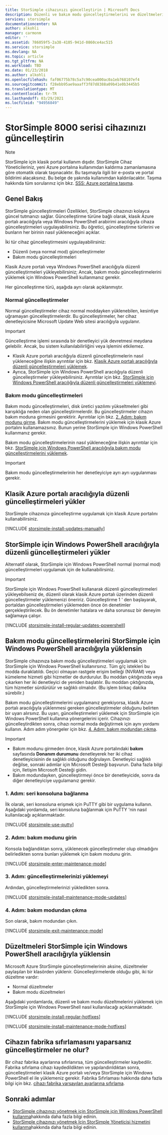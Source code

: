 ```yaml
---
title: StorSimple cihazınızı güncelleştirin | Microsoft Docs
description: Düzenli ve bakım modu güncelleştirmelerini ve düzeltmeleri yüklemek için StorSimple Güncelleştirme özelliğinin nasıl kullanılacağını açıklar.
services: storsimple
documentationcenter: NA
author: alkohli
manager: carmonm
editor: ''
ms.assetid: 786059f5-2a38-4105-941d-0860ce4ac515
ms.service: storsimple
ms.devlang: NA
ms.topic: article
ms.tgt_pltfrm: NA
ms.workload: TBD
ms.date: 01/23/2018
ms.author: alkohli
ms.openlocfilehash: faf06775b78c5a7c90cea000ac0a1eb768107ef4
ms.sourcegitcommit: f28ebb95ae9aaaff3f87d8388a09b41e0b3445b5
ms.translationtype: MT
ms.contentlocale: tr-TR
ms.lasthandoff: 03/29/2021
ms.locfileid: "94956849"
---
```

# <a name="update-your-storsimple-8000-series-device"></a>StorSimple 8000 serisi cihazınızı güncelleştirin
> [!NOTE]
> StorSimple için klasik portal kullanım dışıdır. StorSimple Cihaz Yöneticileriniz, yeni Azure portalına kullanımdan kaldırma zamanlamasına göre otomatik olarak taşınacaktır. Bu taşımayla ilgili bir e-posta ve portal bildirimi alacaksınız. Bu belge de yakında kullanımdan kaldırılacaktır. Taşıma hakkında tüm sorularınız için bkz. [SSS: Azure portalına taşıma](./index.yml).

## <a name="overview"></a>Genel Bakış
StorSimple güncelleştirmeleri Özellikleri, StorSimple cihazınızı kolayca güncel tutmanızı sağlar. Güncelleştirme türüne bağlı olarak, klasik Azure portalı aracılığıyla veya Windows PowerShell arabirimi aracılığıyla cihaza güncelleştirmeleri uygulayabilirsiniz. Bu öğretici, güncelleştirme türlerini ve bunların her birinin nasıl yükleneceğini açıklar.

İki tür cihaz güncelleştirmesini uygulayabilirsiniz: 

* Düzenli (veya normal mod) güncelleştirmeler
* Bakım modu güncelleştirmeleri

Klasik Azure portalı veya Windows PowerShell aracılığıyla düzenli güncelleştirmeleri yükleyebilirsiniz; Ancak, bakım modu güncelleştirmelerini yüklemek için Windows PowerShell kullanmanız gerekir. 

Her güncelleştirme türü, aşağıda ayrı olarak açıklanmıştır.

### <a name="regular-updates"></a>Normal güncelleştirmeler
Normal güncelleştirmeler cihaz normal moddayken yüklenebilen, kesintiye uğramayan güncelleştirmelerdir. Bu güncelleştirmeler, her cihaz denetleyicisine Microsoft Update Web sitesi aracılığıyla uygulanır. 

> [!IMPORTANT]
> Güncelleştirme işlemi sırasında bir denetleyici yük devretmesi meydana gelebilir. Ancak, bu sistem kullanılabilirliğini veya işlemini etkilemez.
> 
> 

* Klasik Azure portalı aracılığıyla düzenli güncelleştirmelerin nasıl yükleneceğine ilişkin ayrıntılar için bkz. [Klasik Azure portalı aracılığıyla düzenli güncelleştirmeleri yüklemek](#install-regular-updates-via-the-azure-classic-portal).
* Ayrıca, StorSimple için Windows PowerShell aracılığıyla düzenli güncelleştirmeler yükleyebilirsiniz. Ayrıntılar için bkz. [StorSimple için Windows PowerShell aracılığıyla düzenli güncelleştirmeleri yüklemeyi](#install-regular-updates-via-windows-powershell-for-storsimple).

### <a name="maintenance-mode-updates"></a>Bakım modu güncelleştirmeleri
Bakım modu güncelleştirmeleri, disk üretici yazılımı yükseltmeleri gibi karışıklığa neden olan güncelleştirmelerdir. Bu güncelleştirmeler cihazın bakım moduna girmesini gerektirir. Ayrıntılar için bkz. [2. Adım: bakım modunu girme](#step2). Bakım modu güncelleştirmelerini yüklemek için klasik Azure portalını kullanamazsınız. Bunun yerine StorSimple için Windows PowerShell kullanmanız gerekir. 

Bakım modu güncelleştirmelerinin nasıl yükleneceğine ilişkin ayrıntılar için bkz. [StorSimple için Windows PowerShell aracılığıyla bakım modu güncelleştirmelerini yüklemek](#install-maintenance-mode-updates-via-windows-powershell-for-storsimple).

> [!IMPORTANT]
> Bakım modu güncelleştirmelerinin her denetleyiciye ayrı ayrı uygulanması gerekir. 
> 
> 

## <a name="install-regular-updates-via-the-azure-classic-portal"></a>Klasik Azure portalı aracılığıyla düzenli güncelleştirmeleri yükler
StorSimple cihazınıza güncelleştirme uygulamak için klasik Azure portalını kullanabilirsiniz.

[!INCLUDE [storsimple-install-updates-manually](../../includes/storsimple-install-updates-manually.md)]

## <a name="install-regular-updates-via-windows-powershell-for-storsimple"></a>StorSimple için Windows PowerShell aracılığıyla düzenli güncelleştirmeleri yükler
Alternatif olarak, StorSimple için Windows PowerShell normal (normal mod) güncelleştirmeleri uygulamak için de kullanabilirsiniz.

> [!IMPORTANT]
> StorSimple için Windows PowerShell kullanarak düzenli güncelleştirmeleri yükleyebilseniz de, düzenli olarak klasik Azure portalı üzerinden düzenli güncelleştirmeler yüklemenizi öneririz. Güncelleştirme 1 ' den başlayarak, portaldan güncelleştirmeleri yüklemeden önce ön denetimler gerçekleştirilecek. Bu ön denetimler hatalara ve daha sorunsuz bir deneyim sağlamaya çalışır. 
> 
> 

[!INCLUDE [storsimple-install-regular-updates-powershell](../../includes/storsimple-install-regular-updates-powershell.md)]

## <a name="install-maintenance-mode-updates-via-windows-powershell-for-storsimple"></a>Bakım modu güncelleştirmelerini StorSimple için Windows PowerShell aracılığıyla yüklensin
StorSimple cihazınıza bakım modu güncelleştirmeleri uygulamak için StorSimple için Windows PowerShell kullanırsınız. Tüm g/ç istekleri bu modda duraklatıldı. Geçici olmayan rastgele erişim belleği (NVRAM) veya kümeleme hizmeti gibi hizmetler de durdurulur. Bu moddan çıktığınızda veya çıkarken her iki denetleyici de yeniden başlatılır. Bu moddan çıktığınızda, tüm hizmetler sürdürülür ve sağlıklı olmalıdır. (Bu işlem birkaç dakika sürebilir.)

Bakım modu güncelleştirmelerini uygulamanız gerekiyorsa, klasik Azure portalı aracılığıyla yüklenmesi gereken güncelleştirmeler olduğunu belirten bir uyarı alırsınız. Bu uyarı, güncelleştirmeleri yüklemek için StorSimple için Windows PowerShell kullanma yönergelerini içerir. Cihazınızı güncelleştirdikten sonra, cihazı normal moda değiştirmek için aynı yordamı kullanın. Adım adım yönergeler için bkz. [4. Adım: bakım modundan çıkma](#step4).

> [!IMPORTANT]
> * Bakım modunu girmeden önce, klasik Azure portalındaki **bakım** sayfasında **Donanım durumunu** denetleyerek her iki cihaz denetleyicisinin de sağlıklı olduğunu doğrulayın. Denetleyici sağlıklı değilse, sonraki adımlar için Microsoft Desteği başvurun. Daha fazla bilgi için, Iletişim Microsoft Desteği gidin. 
> * Bakım modundayken, güncelleştirmeyi önce bir denetleyicide, sonra da diğer denetleyiciye uygulamanız gerekir.
> 
> 

### <a name="step-1-connect-to-the-serial-console"></a>1. Adım: seri konsoluna bağlanma <a name="step1"></a>
İlk olarak, seri konsoluna erişmek için PuTTY gibi bir uygulama kullanın. Aşağıdaki yordamda, seri konsoluna bağlanmak için PuTTY 'nin nasıl kullanılacağı açıklanmaktadır.

[!INCLUDE [storsimple-use-putty](../../includes/storsimple-use-putty.md)]

### <a name="step-2-enter-maintenance-mode"></a>2. Adım: bakım modunu girin <a name="step2"></a>
Konsola bağlandıktan sonra, yüklenecek güncelleştirmeler olup olmadığını belirledikten sonra bunları yüklemek için bakım modunu girin.

[!INCLUDE [storsimple-enter-maintenance-mode](../../includes/storsimple-enter-maintenance-mode.md)]

### <a name="step-3-install-your-updates"></a>3. Adım: güncelleştirmelerinizi yüklemeyi <a name="step3"></a>
Ardından, güncelleştirmelerinizi yükledikten sonra.

[!INCLUDE [storsimple-install-maintenance-mode-updates](../../includes/storsimple-install-maintenance-mode-updates.md)]

### <a name="step-4-exit-maintenance-mode"></a>4. Adım: bakım modundan çıkma <a name="step4"></a>
Son olarak, bakım modundan çıkın.

[!INCLUDE [storsimple-exit-maintenance-mode](../../includes/storsimple-exit-maintenance-mode.md)]

## <a name="install-hotfixes-via-windows-powershell-for-storsimple"></a>Düzeltmeleri StorSimple için Windows PowerShell aracılığıyla yüklensin
Microsoft Azure StorSimple güncelleştirmelerinin aksine, düzeltmeler paylaşılan bir klasörden yüklenir. Güncelleştirmelerde olduğu gibi, iki tür düzeltme vardır: 

* Normal düzeltmeler 
* Bakım modu düzeltmeleri  

Aşağıdaki yordamlarda, düzenli ve bakım modu düzeltmelerini yüklemek için StorSimple için Windows PowerShell nasıl kullanılacağı açıklanmaktadır.

[!INCLUDE [storsimple-install-regular-hotfixes](../../includes/storsimple-install-regular-hotfixes.md)]

[!INCLUDE [storsimple-install-maintenance-mode-hotfixes](../../includes/storsimple-install-maintenance-mode-hotfixes.md)]

## <a name="what-happens-to-updates-if-you-perform-a-factory-reset-of-the-device"></a>Cihazın fabrika sıfırlamasını yaparsanız güncelleştirmeler ne olur?
Bir cihaz fabrika ayarlarına sıfırlanırsa, tüm güncelleştirmeler kaybedilir. Fabrika sıfırlama cihazı kaydedildikten ve yapılandırıldıktan sonra, güncelleştirmeleri klasik Azure portalı ve/veya StorSimple için Windows PowerShell el ile yüklemeniz gerekir. Fabrika Sıfırlaması hakkında daha fazla bilgi için bkz. [cihazı fabrika varsayılan ayarlarına sıfırlama](storsimple-8000-manage-device-controller.md#reset-the-device-to-factory-default-settings).

## <a name="next-steps"></a>Sonraki adımlar
* [StorSimple cihazınızı yönetmek için StorSimple için Windows PowerShell kullanma](./storsimple-8000-windows-powershell-administration.md)hakkında daha fazla bilgi edinin.
* [StorSimple cihazınızı yönetmek Için StorSimple Yöneticisi hizmetini kullanma](./storsimple-8000-manager-service-administration.md)hakkında daha fazla bilgi edinin.